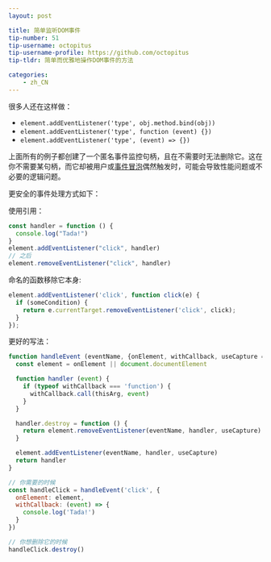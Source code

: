 ```yaml
---
layout: post

title: 简单监听DOM事件
tip-number: 51
tip-username: octopitus
tip-username-profile: https://github.com/octopitus
tip-tldr: 简单而优雅地操作DOM事件的方法

categories:
    - zh_CN
---
```

很多人还在这样做：

- `element.addEventListener('type', obj.method.bind(obj))`
- `element.addEventListener('type', function (event) {})`
- `element.addEventListener('type', (event) => {})`

上面所有的例子都创建了一个匿名事件监控句柄，且在不需要时无法删除它。这在你不需要某句柄，而它却被用户或[事件冒泡](http://www.javascripter.net/faq/eventbubbling.htm)偶然触发时，可能会导致性能问题或不必要的逻辑问题。

更安全的事件处理方式如下：

使用引用：

```js
const handler = function () {
  console.log("Tada!")
}
element.addEventListener("click", handler)
// 之后
element.removeEventListener("click", handler)
```

命名的函数移除它本身:

```js
element.addEventListener('click', function click(e) {
  if (someCondition) {
    return e.currentTarget.removeEventListener('click', click);
  }
});
```

更好的写法：

```js
function handleEvent (eventName, {onElement, withCallback, useCapture = false} = {}, thisArg) {
  const element = onElement || document.documentElement

  function handler (event) {
    if (typeof withCallback === 'function') {
      withCallback.call(thisArg, event)
    }
  }

  handler.destroy = function () {
    return element.removeEventListener(eventName, handler, useCapture)
  }

  element.addEventListener(eventName, handler, useCapture)
  return handler
}

// 你需要的时候
const handleClick = handleEvent('click', {
  onElement: element,
  withCallback: (event) => {
    console.log('Tada!')
  }
})

// 你想删除它的时候
handleClick.destroy()
```
